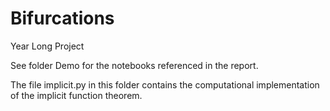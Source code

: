 # Bifurcations
Year Long Project

See folder Demo for the notebooks referenced in the report.

The file implicit.py in this folder contains the computational implementation of the implicit function theorem.
